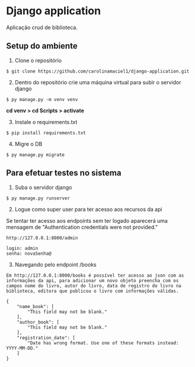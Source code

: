 # Django application
Aplicação crud de biblioteca.

## Setup do ambiente 
1. Clone o repositório 

``` 
$ git clone https://github.com/carolinamaciel1/django-application.git
```

2. Dentro do repositório crie uma máquina virtual para subir o servidor django 

```
$ py manage.py -m venv venv
```
**cd venv > cd Scripts > activate**


3. Instale o requirements.txt

```
$ pip install requirements.txt
```

4. Migre o DB

```
$ py manage.py migrate
```



## Para efetuar testes no sistema

1. Suba o servidor django

```
$ py manage.py runserver
```

2. Logue como super user para ter acesso aos recursos da api 

Se tentar ter acesso aos endpoints sem ter logado aparecerá uma mensagem de "Authentication credentials were not provided."

```
http://127.0.0.1:8000/admin

login: admin
senha: novaSenha@
```

3. Navegando pelo endpoint /books

```
Em http://127.0.0.1:8000/books é possível ter acesso ao json com as informações da api, para adicionar um novo objeto preencha com os campos nome do livro, autor do livro, data de registro do livro na biblioteca, editora que publicou o livro com informações válidas.

{
    "name_book": [
        "This field may not be blank."
    ],
    "author_book": [
        "This field may not be blank."
    ],
    "registration_date": [
        "Date has wrong format. Use one of these formats instead: YYYY-MM-DD."
    ]
}
```
